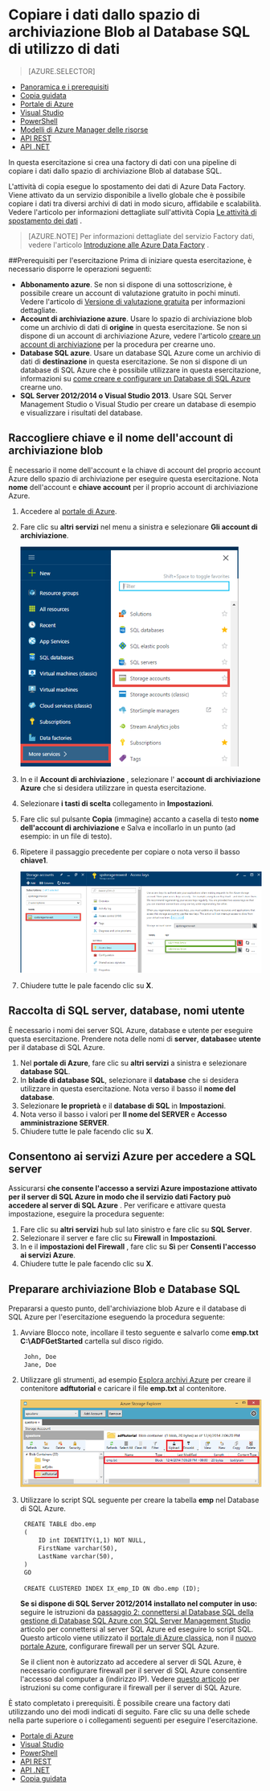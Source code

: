 <properties
    pageTitle="Copiare i dati dallo spazio di archiviazione Blob al Database SQL | Microsoft Azure"
    description="In questa esercitazione viene illustrato come utilizzare Copia attività in una pipeline di Azure Data Factory per copiare i dati dallo spazio di archiviazione Blob al database SQL."
    Keywords="BLOB sql, archiviazione blob, copia dei dati"
    services="data-factory"
    documentationCenter=""
    authors="spelluru"
    manager="jhubbard"
    editor="monicar"/>

<tags
    ms.service="data-factory"
    ms.workload="data-services"
    ms.tgt_pltfrm="na"
    ms.devlang="na"
    ms.topic="article" 
    ms.date="09/26/2016"
    ms.author="spelluru"/>

# <a name="copy-data-from-blob-storage-to-sql-database-using-data-factory"></a>Copiare i dati dallo spazio di archiviazione Blob al Database SQL di utilizzo di dati 
> [AZURE.SELECTOR]
- [Panoramica e i prerequisiti](data-factory-copy-data-from-azure-blob-storage-to-sql-database.md)
- [Copia guidata](data-factory-copy-data-wizard-tutorial.md)
- [Portale di Azure](data-factory-copy-activity-tutorial-using-azure-portal.md)
- [Visual Studio](data-factory-copy-activity-tutorial-using-visual-studio.md)
- [PowerShell](data-factory-copy-activity-tutorial-using-powershell.md)
- [Modelli di Azure Manager delle risorse](data-factory-copy-activity-tutorial-using-azure-resource-manager-template.md)
- [API REST](data-factory-copy-activity-tutorial-using-rest-api.md)
- [API .NET](data-factory-copy-activity-tutorial-using-dotnet-api.md)


In questa esercitazione si crea una factory di dati con una pipeline di copiare i dati dallo spazio di archiviazione Blob al database SQL.

L'attività di copia esegue lo spostamento dei dati di Azure Data Factory. Viene attivato da un servizio disponibile a livello globale che è possibile copiare i dati tra diversi archivi di dati in modo sicuro, affidabile e scalabilità. Vedere l'articolo per informazioni dettagliate sull'attività Copia [Le attività di spostamento dei dati](data-factory-data-movement-activities.md) .  

> [AZURE.NOTE] Per informazioni dettagliate del servizio Factory dati, vedere l'articolo [Introduzione alle Azure Data Factory](data-factory-introduction.md) .

##<a name="prerequisites-for-the-tutorial"></a>Prerequisiti per l'esercitazione
Prima di iniziare questa esercitazione, è necessario disporre le operazioni seguenti:

- **Abbonamento azure**.  Se non si dispone di una sottoscrizione, è possibile creare un account di valutazione gratuito in pochi minuti. Vedere l'articolo di [Versione di valutazione gratuita](http://azure.microsoft.com/pricing/free-trial/) per informazioni dettagliate.
- **Account di archiviazione azure**. Usare lo spazio di archiviazione blob come un archivio di dati di **origine** in questa esercitazione. Se non si dispone di un account di archiviazione Azure, vedere l'articolo [creare un account di archiviazione](../storage/storage-create-storage-account.md#create-a-storage-account) per la procedura per crearne uno.
- **Database SQL azure**. Usare un database SQL Azure come un archivio di dati di **destinazione** in questa esercitazione. Se non si dispone di un database di SQL Azure che è possibile utilizzare in questa esercitazione, informazioni su [come creare e configurare un Database di SQL Azure](../sql-database/sql-database-get-started.md) crearne uno.
- **SQL Server 2012/2014 o Visual Studio 2013**. Usare SQL Server Management Studio o Visual Studio per creare un database di esempio e visualizzare i risultati del database.  

## <a name="collect-blob-storage-account-name-and-key"></a>Raccogliere chiave e il nome dell'account di archiviazione blob 
È necessario il nome dell'account e la chiave di account del proprio account Azure dello spazio di archiviazione per eseguire questa esercitazione. Nota **nome** dell'account e **chiave account** per il proprio account di archiviazione Azure.

1. Accedere al [portale di Azure](https://portal.azure.com/).
2. Fare clic su **altri servizi** nel menu a sinistra e selezionare **Gli account di archiviazione**.

    ![Sfoglia - account di archiviazione](media\data-factory-copy-data-from-azure-blob-storage-to-sql-database\browse-storage-accounts.png)
3. In e il **Account di archiviazione** , selezionare l' **account di archiviazione Azure** che si desidera utilizzare in questa esercitazione.
4. Selezionare **i tasti di scelta** collegamento in **Impostazioni**.
5.  Fare clic sul pulsante **Copia** (immagine) accanto a casella di testo **nome dell'account di archiviazione** e Salva e incollarlo in un punto (ad esempio: in un file di testo).
6. Ripetere il passaggio precedente per copiare o nota verso il basso **chiave1**.
    
    ![Tasto di scelta di spazio di archiviazione](media\data-factory-copy-data-from-azure-blob-storage-to-sql-database\storage-access-key.png)
7. Chiudere tutte le pale facendo clic su **X**.

## <a name="collect-sql-server-database-user-names"></a>Raccolta di SQL server, database, nomi utente
È necessario i nomi dei server SQL Azure, database e utente per eseguire questa esercitazione. Prendere nota delle nomi di **server**, **database**e **utente** per il database di SQL Azure.

1. Nel **portale di Azure**, fare clic su **altri servizi** a sinistra e selezionare **database SQL**.
2. In **blade di database SQL**, selezionare il **database** che si desidera utilizzare in questa esercitazione. Nota verso il basso il **nome del database**.  
3. Selezionare **le proprietà** e il **database di SQL** in **Impostazioni**.
4. Nota verso il basso i valori per **Il nome del SERVER** e **Accesso amministrazione SERVER**.
5. Chiudere tutte le pale facendo clic su **X**.

## <a name="allow-azure-services-to-access-sql-server"></a>Consentono ai servizi Azure per accedere a SQL server 
Assicurarsi **che **consente l'accesso a servizi Azure** impostazione attivato per il server di SQL Azure in modo che il servizio dati Factory può accedere al server di SQL Azure** . Per verificare e attivare questa impostazione, eseguire la procedura seguente:

1. Fare clic su **altri servizi** hub sul lato sinistro e fare clic su **SQL Server**.
2. Selezionare il server e fare clic su **Firewall** in **Impostazioni**. 
4. In e il **impostazioni del Firewall** , fare clic su **Sì** per **Consenti l'accesso ai servizi Azure**.
5. Chiudere tutte le pale facendo clic su **X**.

## <a name="prepare-blob-storage-and-sql-database"></a>Preparare archiviazione Blob e Database SQL 
Prepararsi a questo punto, dell'archiviazione blob Azure e il database di SQL Azure per l'esercitazione eseguendo la procedura seguente:  

1. Avviare Blocco note, incollare il testo seguente e salvarlo come **emp.txt** **C:\ADFGetStarted** cartella sul disco rigido.

        John, Doe
        Jane, Doe

2. Utilizzare gli strumenti, ad esempio [Esplora archivi Azure](https://azurestorageexplorer.codeplex.com/) per creare il contenitore **adftutorial** e caricare il file **emp.txt** al contenitore.

    ![Esplora archivi Azure. Copiare i dati dallo spazio di archiviazione Blob al database SQL](./media/data-factory-copy-data-from-azure-blob-storage-to-sql-database/getstarted-storage-explorer.png)
3. Utilizzare lo script SQL seguente per creare la tabella **emp** nel Database di SQL Azure.  


        CREATE TABLE dbo.emp
        (
            ID int IDENTITY(1,1) NOT NULL,
            FirstName varchar(50),
            LastName varchar(50),
        )
        GO

        CREATE CLUSTERED INDEX IX_emp_ID ON dbo.emp (ID);

    **Se si dispone di SQL Server 2012/2014 installato nel computer in uso:** seguire le istruzioni da [passaggio 2: connettersi al Database SQL della gestione di Database SQL Azure con SQL Server Management Studio](../sql-database/sql-database-manage-azure-ssms.md#Step2) articolo per connettersi al server SQL Azure ed eseguire lo script SQL. Questo articolo viene utilizzato il [portale di Azure classica](http://manage.windowsazure.com), non il [nuovo portale Azure](https://portal.azure.com), configurare firewall per un server SQL Azure.

    Se il client non è autorizzato ad accedere al server di SQL Azure, è necessario configurare firewall per il server di SQL Azure consentire l'accesso dal computer a (indirizzo IP). Vedere [questo articolo](../sql-database/sql-database-configure-firewall-settings.md) per istruzioni su come configurare il firewall per il server di SQL Azure.

È stato completato i prerequisiti. È possibile creare una factory dati utilizzando uno dei modi indicati di seguito. Fare clic su una delle schede nella parte superiore o i collegamenti seguenti per eseguire l'esercitazione.     

- [Portale di Azure](data-factory-copy-activity-tutorial-using-azure-portal.md)
- [Visual Studio](data-factory-copy-activity-tutorial-using-visual-studio.md)
- [PowerShell](data-factory-copy-activity-tutorial-using-powershell.md)
- [API REST](data-factory-copy-activity-tutorial-using-rest-api.md)
- [API .NET](data-factory-copy-activity-tutorial-using-dotnet-api.md)
- [Copia guidata](data-factory-copy-data-wizard-tutorial.md)
